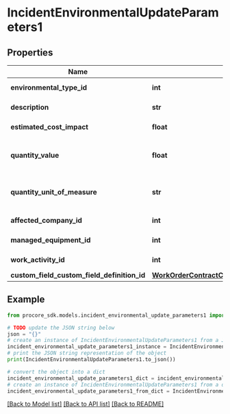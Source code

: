 # IncidentEnvironmentalUpdateParameters1


## Properties

Name | Type | Description | Notes
------------ | ------------- | ------------- | -------------
**environmental_type_id** | **int** | The ID of the Environmental Type | [optional] 
**description** | **str** | Description of event in Rich Text format | [optional] 
**estimated_cost_impact** | **float** | Estimated cost impact of the record | [optional] 
**quantity_value** | **float** | Numeric portion of the \&quot;quantity\&quot; field | [optional] 
**quantity_unit_of_measure** | **str** | Unit of measure for the \&quot;quantity\&quot; field | [optional] 
**affected_company_id** | **int** | The ID of the Affected Company | [optional] 
**managed_equipment_id** | **int** | The ID of the Managed Equipment | [optional] 
**work_activity_id** | **int** | The ID of the Work Activity | [optional] 
**custom_field_custom_field_definition_id** | [**WorkOrderContractCustomFieldCustomFieldDefinitionId**](WorkOrderContractCustomFieldCustomFieldDefinitionId.md) |  | [optional] 

## Example

```python
from procore_sdk.models.incident_environmental_update_parameters1 import IncidentEnvironmentalUpdateParameters1

# TODO update the JSON string below
json = "{}"
# create an instance of IncidentEnvironmentalUpdateParameters1 from a JSON string
incident_environmental_update_parameters1_instance = IncidentEnvironmentalUpdateParameters1.from_json(json)
# print the JSON string representation of the object
print(IncidentEnvironmentalUpdateParameters1.to_json())

# convert the object into a dict
incident_environmental_update_parameters1_dict = incident_environmental_update_parameters1_instance.to_dict()
# create an instance of IncidentEnvironmentalUpdateParameters1 from a dict
incident_environmental_update_parameters1_from_dict = IncidentEnvironmentalUpdateParameters1.from_dict(incident_environmental_update_parameters1_dict)
```
[[Back to Model list]](../README.md#documentation-for-models) [[Back to API list]](../README.md#documentation-for-api-endpoints) [[Back to README]](../README.md)


